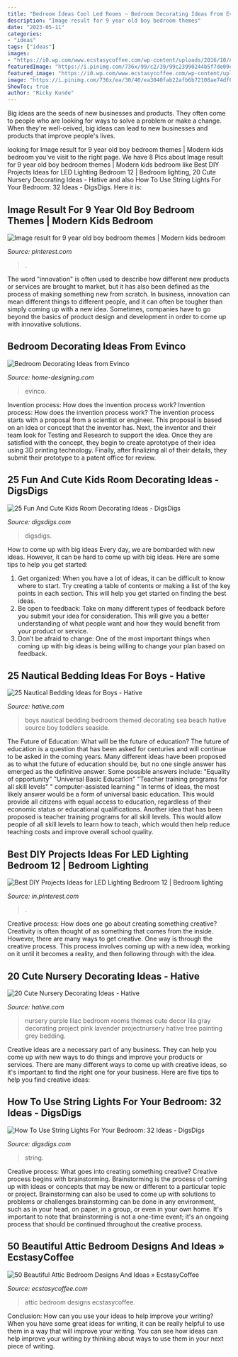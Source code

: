 ```yaml
---
title: "Bedroom Ideas Cool Led Rooms ~ Bedroom Decorating Ideas From Evinco"
description: "Image result for 9 year old boy bedroom themes"
date: "2023-05-11"
categories:
- "ideas"
tags: ["ideas"]
images:
- "https://i0.wp.com/www.ecstasycoffee.com/wp-content/uploads/2016/10/Attic-Bedroom-Designs-31.jpg?resize=475%2C652"
featuredImage: "https://i.pinimg.com/736x/99/c2/39/99c23990244b5f7de09c23e8f6af1ba6.jpg"
featured_image: "https://i0.wp.com/www.ecstasycoffee.com/wp-content/uploads/2016/10/Attic-Bedroom-Designs-31.jpg?resize=475%2C652"
image: "https://i.pinimg.com/736x/ea/30/40/ea3040fab22afb6b72108ae74df60652.jpg"
ShowToc: true
author: "Ricky Kunde"
---
```



Big ideas are the seeds of new businesses and products. They often come to people who are looking for ways to solve a problem or make a change. When they're well-ceived, big ideas can lead to new businesses and products that improve people's lives.

	

		
looking for Image result for 9 year old boy bedroom themes | Modern kids bedroom you've visit to the right page. We have 8 Pics about Image result for 9 year old boy bedroom themes | Modern kids bedroom like Best DIY Projects Ideas for LED Lighting Bedroom 12 | Bedroom lighting, 20 Cute Nursery Decorating Ideas - Hative and also How To Use String Lights For Your Bedroom: 32 Ideas - DigsDigs. Here it is:
		
    
## Image Result For 9 Year Old Boy Bedroom Themes | Modern Kids Bedroom

<img loading=lazy src="https://i.pinimg.com/736x/ea/30/40/ea3040fab22afb6b72108ae74df60652.jpg" onerror="this.onerror=null;this.src='https://tse1.mm.bing.net/th?id=OIP.Pj17zBWOchhVKpYuZaa_cAHaFi&amp;pid=15.1';" alt="Image result for 9 year old boy bedroom themes | Modern kids bedroom">

_Source: pinterest.com_

>. 

	

The word "innovation" is often used to describe how different new products or services are brought to market, but it has also been defined as the process of making something new from scratch. In business, innovation can mean different things to different people, and it can often be tougher than simply coming up with a new idea. Sometimes, companies have to go beyond the basics of product design and development in order to come up with innovative solutions.

    
## Bedroom Decorating Ideas From Evinco

<img loading=lazy src="http://cdn.home-designing.com/wp-content/uploads/2010/09/contemporary-bedroom-wall-art.jpg" onerror="this.onerror=null;this.src='https://tse3.mm.bing.net/th?id=OIP.dKVfRaML-w1SZxpk0vJEiwHaFj&amp;pid=15.1';" alt="Bedroom Decorating Ideas from Evinco">

_Source: home-designing.com_

>evinco. 

	

Invention process: How does the invention process work?
Invention process: How does the invention process work?
The invention process starts with a proposal from a scientist or engineer. This proposal is based on an idea or concept that the inventor has. Next, the inventor and their team look for Testing and Research to support the idea. Once they are satisfied with the concept, they begin to create aprototype of their idea using 3D printing technology. Finally, after finalizing all of their details, they submit their prototype to a patent office for review.

    
## 25 Fun And Cute Kids Room Decorating Ideas - DigsDigs

<img loading=lazy src="https://www.digsdigs.com/photos/fun-and-cute-kids-bedroom-designs-14.jpg" onerror="this.onerror=null;this.src='https://tse1.mm.bing.net/th?id=OIP.WsRv-lLDdwN-FuLoIqRSgQHaJ4&amp;pid=15.1';" alt="25 Fun And Cute Kids Room Decorating Ideas - DigsDigs">

_Source: digsdigs.com_

>digsdigs. 

	

How to come up with big ideas
Every day, we are bombarded with new ideas. However, it can be hard to come up with big ideas. Here are some tips to help you get started: 
1. Get organized: When you have a lot of ideas, it can be difficult to know where to start. Try creating a table of contents or making a list of the key points in each section. This will help you get started on finding the best ideas. 
2. Be open to feedback: Take on many different types of feedback before you submit your idea for consideration. This will give you a better understanding of what people want and how they would benefit from your product or service. 
3. Don’t be afraid to change: One of the most important things when coming up with big ideas is being willing to change your plan based on feedback.

    
## 25 Nautical Bedding Ideas For Boys - Hative

<img loading=lazy src="https://hative.com/wp-content/uploads/2014/10/nautical-bedding-ideas/11-nautical-bedding-ideas-for-boys.jpg" onerror="this.onerror=null;this.src='https://tse2.mm.bing.net/th?id=OIP.ayFmTou8Oi48Mi3qIfw1sQHaJ3&amp;pid=15.1';" alt="25 Nautical Bedding Ideas for Boys - Hative">

_Source: hative.com_

>boys nautical bedding bedroom themed decorating sea beach hative source boy toddlers seaside. 

	

The Future of Education: What will be the future of education?
The future of education is a question that has been asked for centuries and will continue to be asked in the coming years. Many different ideas have been proposed as to what the future of education should be, but no one single answer has emerged as the definitive answer. Some possible answers include: 
"Equality of opportunity" 
"Universal Basic Education" 
"Teacher training programs for all skill levels" 
" computer-assisted learning "
In terms of ideas, the most likely answer would be a form of universal basic education. This would provide all citizens with equal access to education, regardless of their economic status or educational qualifications. Another idea that has been proposed is teacher training programs for all skill levels. This would allow people of all skill levels to learn how to teach, which would then help reduce teaching costs and improve overall school quality.

    
## Best DIY Projects Ideas For LED Lighting Bedroom 12 | Bedroom Lighting

<img loading=lazy src="https://i.pinimg.com/736x/99/c2/39/99c23990244b5f7de09c23e8f6af1ba6.jpg" onerror="this.onerror=null;this.src='https://tse3.mm.bing.net/th?id=OIP.ufpZnQySFdUSfyJ5q5MbLwHaJ4&amp;pid=15.1';" alt="Best DIY Projects Ideas for LED Lighting Bedroom 12 | Bedroom lighting">

_Source: in.pinterest.com_

>. 

	

Creative process: How does one go about creating something creative?
Creativity is often thought of as something that comes from the inside. However, there are many ways to get creative. One way is through the creative process. This process involves coming up with a new idea, working on it until it becomes a reality, and then following through with the idea.

    
## 20 Cute Nursery Decorating Ideas - Hative

<img loading=lazy src="https://hative.com/wp-content/uploads/2014/07/nursery-decorating-ideas/18-purple-baby-girl-nursery.jpg" onerror="this.onerror=null;this.src='https://tse1.mm.bing.net/th?id=OIP.7wVQd9AMfRaPOUdGfIofqAHaJ4&amp;pid=15.1';" alt="20 Cute Nursery Decorating Ideas - Hative">

_Source: hative.com_

>nursery purple lilac bedroom rooms themes cute decor lila gray decorating project pink lavender projectnursery hative tree painting grey bedding. 

	

Creative ideas are a necessary part of any business. They can help you come up with new ways to do things and improve your products or services. There are many different ways to come up with creative ideas, so it's important to find the right one for your business. Here are five tips to help you find creative ideas: 

    
## How To Use String Lights For Your Bedroom: 32 Ideas - DigsDigs

<img loading=lazy src="https://www.digsdigs.com/photos/how-to-use-string-lights-for-your-bedroom-ideas-24.jpg" onerror="this.onerror=null;this.src='https://tse4.mm.bing.net/th?id=OIP.slB5BRc-u6OQk4pI1tIv2wHaJ3&amp;pid=15.1';" alt="How To Use String Lights For Your Bedroom: 32 Ideas - DigsDigs">

_Source: digsdigs.com_

>string. 

	

Creative process: What goes into creating something creative?
Creative process begins with brainstorming. Brainstorming is the process of coming up with ideas or concepts that may be new or different to a particular topic or project. Brainstorming can also be used to come up with solutions to problems or challenges.brainstorming can be done in any environment, such as in your head, on paper, in a group, or even in your own home. It's important to note that brainstorming is not a one-time event; it's an ongoing process that should be continued throughout the creative process.

    
## 50 Beautiful Attic Bedroom Designs And Ideas » EcstasyCoffee

<img loading=lazy src="https://i0.wp.com/www.ecstasycoffee.com/wp-content/uploads/2016/10/Attic-Bedroom-Designs-31.jpg?resize=475%2C652" onerror="this.onerror=null;this.src='https://tse4.mm.bing.net/th?id=OIP.VPaQC-xRGqoug_9g93WzPQHaKK&amp;pid=15.1';" alt="50 Beautiful Attic Bedroom Designs And Ideas » EcstasyCoffee">

_Source: ecstasycoffee.com_

>attic bedroom designs ecstasycoffee. 

	

Conclusion: How can you use your ideas to help improve your writing?
When you have some great ideas for writing, it can be really helpful to use them in a way that will improve your writing. You can see how ideas can help improve your writing by thinking about ways to use them in your next piece of writing.

